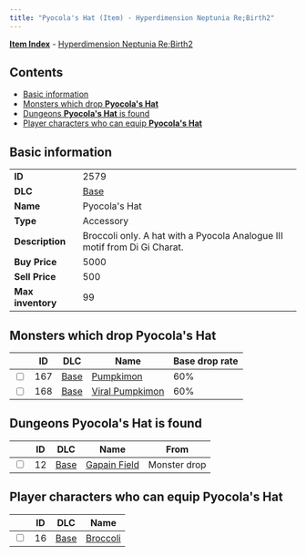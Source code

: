 ```yaml
---
title: "Pyocola's Hat (Item) - Hyperdimension Neptunia Re;Birth2"
---
```


[**Item Index**](/neptunia/rb2/item/index.html) - [Hyperdimension Neptunia Re;Birth2](/neptunia/rb2)

## Contents

- [Basic information](#basic-information)
- [Monsters which drop **Pyocola's Hat**](#monsters-which-drop-pyocolas-hat)
- [Dungeons **Pyocola's Hat** is found](#dungeons-pyocolas-hat-is-found)
- [Player characters who can equip **Pyocola's Hat**](#player-characters-who-can-equip-pyocolas-hat)

## Basic information

|   |   |
| -- | -- |
| **ID** | 2579 |
| **DLC** | [Base](/neptunia/rb2/dlc/0-base.html) |
| **Name** | Pyocola's Hat |
| **Type** | Accessory |
| **Description** | Broccoli only. A hat with a Pyocola Analogue III motif from Di Gi Charat. |
| **Buy Price** | 5000 |
| **Sell Price** | 500 |
| **Max inventory** | 99 |

## Monsters which drop **Pyocola's Hat**

|    | ID | DLC | Name | Base drop rate |
| -- | -- | --- | ---- | -------------- |
| <input type="checkbox" id="rb2-monster-0-167" class="trackbox" /> | 167 | [Base](/neptunia/rb2/dlc/0-base.html) | [Pumpkimon](/neptunia/rb2/monster/0-167-pumpkimon.html) | 60% |
| <input type="checkbox" id="rb2-monster-0-168" class="trackbox" /> | 168 | [Base](/neptunia/rb2/dlc/0-base.html) | [Viral Pumpkimon](/neptunia/rb2/monster/0-168-viral-pumpkimon.html) | 60% |

## Dungeons **Pyocola's Hat** is found

|    | ID | DLC | Name | From |
| -- | -- | --- | ---- | ---- |
| <input type="checkbox" id="rb2-dungeon-0-12" class="trackbox" /> | 12 | [Base](/neptunia/rb2/dlc/0-base.html) | [Gapain Field](/neptunia/rb2/dungeon/0-12-gapain-field.html) | Monster drop |

## Player characters who can equip **Pyocola's Hat**

|    | ID | DLC | Name |
| -- | -- | --- | ---- |
| <input type="checkbox" id="rb2-player-0-16" class="trackbox" /> | 16 | [Base](/neptunia/rb2/dlc/0-base.html) | [Broccoli](/neptunia/rb2/player/0-16-broccoli.html) |